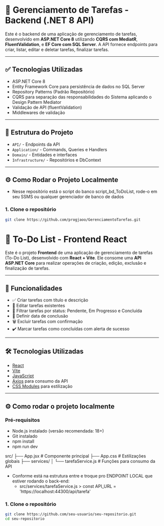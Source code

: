 # 📌 Gerenciamento de Tarefas - Backend (.NET 8 API)

Este é o backend de uma aplicação de gerenciamento de tarefas, desenvolvido em **ASP.NET Core 8** utilizando **CQRS com MediatR**, **FluentValidation**, e **EF Core com SQL Server**. A API fornece endpoints para criar, listar, editar e deletar tarefas, finalizar tarefas.

---

## ✅ Tecnologias Utilizadas

- ASP.NET Core 8
- Entity Framework Core para persistência de dados no SQL Server
- Repository Patterns (Padrão Repositório)
- CQRS para separação das responsabilidades do Sistema aplicando o Design Pattern Mediator
- Validação de API (fluentValidation)
- Middlewares de validação

---

## 🧱 Estrutura do Projeto

- `API/` - Endpoints da API
- `Application/` - Commands, Queries e Handlers
- `Domain/` - Entidades e interfaces
- `Infrastructure/` - Repositórios e DbContext

---

## ⚙️ Como Rodar o Projeto Localmente
- Nesse repositório está o script do banco script_bd_ToDoList, rode-o em seu SSMS ou qualquer gerenciador de banco de dados

### 1. Clone o repositório

```bash
git clone https://github.com/progjaoo/GerenciamentoTarefas.git
```
# 📝 To-Do List - Frontend React

Este é o projeto **Frontend** de uma aplicação de gerenciamento de tarefas (To-Do List), desenvolvido com **React + Vite**. Ele consome uma **API ASP.NET Core** para realizar operações de criação, edição, exclusão e finalização de tarefas.

---

## 🚀 Funcionalidades

- ✅ Criar tarefas com título e descrição
- 📝 Editar tarefas existentes
- 📌 Filtrar tarefas por status: Pendente, Em Progresso e Concluída
- 📅 Definir data de conclusão
- 🗑️ Excluir tarefas com confirmação
- ✔️ Marcar tarefas como concluídas com alerta de sucesso

---

## 🛠 Tecnologias Utilizadas

- [React](https://reactjs.org/)
- [Vite](https://vitejs.dev/)
- [JavaScript](https://developer.mozilla.org/pt-BR/docs/Web/JavaScript)
- [Axios](https://axios-http.com/) para consumo da API
- [CSS Modules](https://github.com/css-modules/css-modules) para estilização

---

## ⚙️ Como rodar o projeto localmente

### Pré-requisitos

- Node.js instalado (versão recomendada: 18+)
- Git instalado
- npm install
- npm run dev

src/
├── App.jsx              # Componente principal
├── App.css              # Estilizações globais
├── services/
│   └── tarefaService.js # Funções para consumo da API

- Conforme está na estrutura entre e troque pro ENDPOINT LOCAL que estiver rodando o back-end:
  - src/services/tarefaService.js > const API_URL = 'https://localhost:44300/api/tarefa'

### 1. Clone o repositório

```bash
git clone https://github.com/seu-usuario/seu-repositorio.git
cd seu-repositorio



